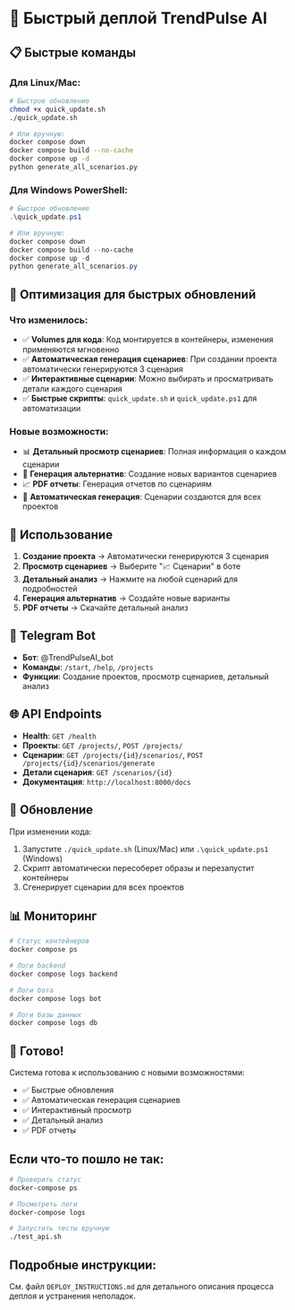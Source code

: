# 🚀 Быстрый деплой TrendPulse AI

## 📋 Быстрые команды

### Для Linux/Mac:
```bash
# Быстрое обновление
chmod +x quick_update.sh
./quick_update.sh

# Или вручную:
docker compose down
docker compose build --no-cache
docker compose up -d
python generate_all_scenarios.py
```

### Для Windows PowerShell:
```powershell
# Быстрое обновление
.\quick_update.ps1

# Или вручную:
docker compose down
docker compose build --no-cache
docker compose up -d
python generate_all_scenarios.py
```

## 🔧 Оптимизация для быстрых обновлений

### Что изменилось:
- ✅ **Volumes для кода**: Код монтируется в контейнеры, изменения применяются мгновенно
- ✅ **Автоматическая генерация сценариев**: При создании проекта автоматически генерируются 3 сценария
- ✅ **Интерактивные сценарии**: Можно выбирать и просматривать детали каждого сценария
- ✅ **Быстрые скрипты**: `quick_update.sh` и `quick_update.ps1` для автоматизации

### Новые возможности:
- 📊 **Детальный просмотр сценариев**: Полная информация о каждом сценарии
- 🔄 **Генерация альтернатив**: Создание новых вариантов сценариев
- 📈 **PDF отчеты**: Генерация отчетов по сценариям
- 🎯 **Автоматическая генерация**: Сценарии создаются для всех проектов

## 🎯 Использование

1. **Создание проекта** → Автоматически генерируются 3 сценария
2. **Просмотр сценариев** → Выберите "📈 Сценарии" в боте
3. **Детальный анализ** → Нажмите на любой сценарий для подробностей
4. **Генерация альтернатив** → Создайте новые варианты
5. **PDF отчеты** → Скачайте детальный анализ

## 📱 Telegram Bot

- **Бот**: @TrendPulseAI_bot
- **Команды**: `/start`, `/help`, `/projects`
- **Функции**: Создание проектов, просмотр сценариев, детальный анализ

## 🌐 API Endpoints

- **Health**: `GET /health`
- **Проекты**: `GET /projects/`, `POST /projects/`
- **Сценарии**: `GET /projects/{id}/scenarios/`, `POST /projects/{id}/scenarios/generate`
- **Детали сценария**: `GET /scenarios/{id}`
- **Документация**: `http://localhost:8000/docs`

## 🔄 Обновление

При изменении кода:
1. Запустите `./quick_update.sh` (Linux/Mac) или `.\quick_update.ps1` (Windows)
2. Скрипт автоматически пересоберет образы и перезапустит контейнеры
3. Сгенерирует сценарии для всех проектов

## 📊 Мониторинг

```bash
# Статус контейнеров
docker compose ps

# Логи backend
docker compose logs backend

# Логи бота
docker compose logs bot

# Логи базы данных
docker compose logs db
```

## 🎉 Готово!

Система готова к использованию с новыми возможностями:
- ✅ Быстрые обновления
- ✅ Автоматическая генерация сценариев
- ✅ Интерактивный просмотр
- ✅ Детальный анализ
- ✅ PDF отчеты

## Если что-то пошло не так:

```bash
# Проверить статус
docker-compose ps

# Посмотреть логи
docker-compose logs

# Запустить тесты вручную
./test_api.sh
```

## Подробные инструкции:

См. файл `DEPLOY_INSTRUCTIONS.md` для детального описания процесса деплоя и устранения неполадок. 